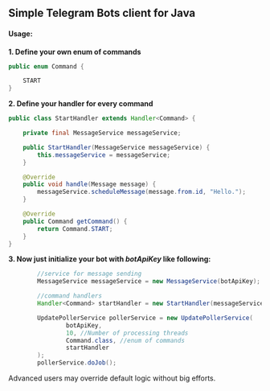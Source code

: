 ## Simple Telegram Bots client for Java

#### Usage:

**1. Define your own enum of commands**
```java
public enum Command {

    START
}
```
**2. Define your handler for every command**
```java
public class StartHandler extends Handler<Command> {

    private final MessageService messageService;

    public StartHandler(MessageService messageService) {
        this.messageService = messageService;
    }

    @Override
    public void handle(Message message) {
        messageService.scheduleMessage(message.from.id, "Hello.");
    }

    @Override
    public Command getCommand() {
        return Command.START;
    }
}
```

**3. Now just initialize your bot with _botApiKey_ like following:**

```java
        //service for message sending
        MessageService messageService = new MessageService(botApiKey);

        //command handlers
        Handler<Command> startHandler = new StartHandler(messageService);

        UpdatePollerService pollerService = new UpdatePollerService(
                botApiKey,
                10, //Number of processing threads
                Command.class, //enum of commands
                startHandler
        );
        pollerService.doJob();
```

Advanced users may override default logic without big efforts.
